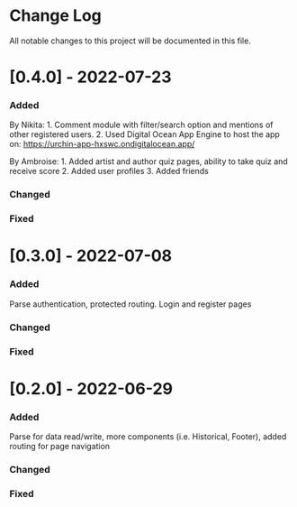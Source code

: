 # Change Log

All notable changes to this project will be documented in this file.

# [0.4.0] - 2022-07-23

### Added

By Nikita:
    1. Comment module with filter/search option and mentions of other registered users.
    2. Used Digital Ocean App Engine to host the app on: https://urchin-app-hxswc.ondigitalocean.app/

By Ambroise:
    1. Added artist and author quiz pages, ability to take quiz and receive score
    2. Added user profiles
    3. Added friends

### Changed

### Fixed

# [0.3.0] - 2022-07-08

### Added

Parse authentication, protected routing. Login and register pages

### Changed

### Fixed

# [0.2.0] - 2022-06-29

### Added

Parse for data read/write, more components (i.e. Historical, Footer), added routing for page navigation

### Changed

### Fixed
